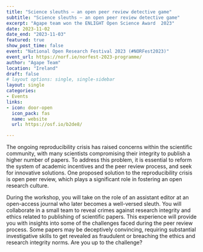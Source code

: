 ```yaml
---
title: "Science sleuths – an open peer review detective game"
subtitle: "Science sleuths – an open peer review detective game"
excerpt: "Agape team won the ENLIGHT Open Science Award  2023"
date: 2023-11-02
date_end: "2023-11-03"
featured: true
show_post_time: false
event: "National Open Research Festival 2023 (#NORFest2023)"
event_url: https://norf.ie/norfest-2023-programme/
author: "Agape Team"
location: "Ireland"
draft: false
# layout options: single, single-sidebar
layout: single
categories:
- Events
links:
- icon: door-open
  icon_pack: fas
  name: website
  url: https://osf.io/b2de8/

---
```


The ongoing reproducibility crisis has raised concerns within the scientific community, with many scientists compromising their integrity to publish a higher number of papers. To address this problem, it is essential to reform the system of academic incentives and the peer review process, and seek for innovative solutions. One proposed solution to the reproducibility crisis is open peer review, which plays a significant role in fostering an open research culture.
 
During the workshop, you will take on the role of an assistant editor at an open-access journal who later becomes a well-versed sleuth. You will collaborate in a small team to reveal crimes against research integrity and ethics related to publishing of scientific papers. This experience will provide you with insights into some of the challenges faced during the peer review process. Some papers may be deceptively convincing, requiring substantial investigative skills to get revealed as fraudulent or breaching the ethics and research integrity norms. Are you up to the challenge?

